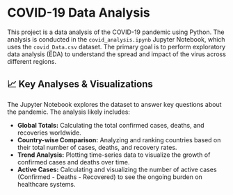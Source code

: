 # COVID-19 Data Analysis

This project is a data analysis of the COVID-19 pandemic using Python. The analysis is conducted in the `covid_analysis.ipynb` Jupyter Notebook, which uses the `covid_Data.csv` dataset. The primary goal is to perform exploratory data analysis (EDA) to understand the spread and impact of the virus across different regions.

## 📈 Key Analyses & Visualizations

The Jupyter Notebook explores the dataset to answer key questions about the pandemic. The analysis likely includes:

* **Global Totals:** Calculating the total confirmed cases, deaths, and recoveries worldwide.
* **Country-wise Comparison:** Analyzing and ranking countries based on their total number of cases, deaths, and recovery rates.
* **Trend Analysis:** Plotting time-series data to visualize the growth of confirmed cases and deaths over time.
* **Active Cases:** Calculating and visualizing the number of active cases (Confirmed - Deaths - Recovered) to see the ongoing burden on healthcare systems.

